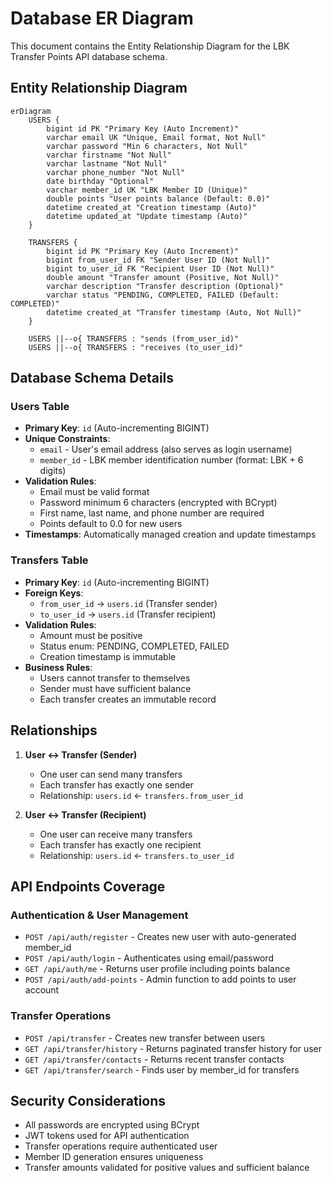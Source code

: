 # Database ER Diagram

This document contains the Entity Relationship Diagram for the LBK Transfer Points API database schema.

## Entity Relationship Diagram

```mermaid
erDiagram
    USERS {
        bigint id PK "Primary Key (Auto Increment)"
        varchar email UK "Unique, Email format, Not Null"
        varchar password "Min 6 characters, Not Null"
        varchar firstname "Not Null"
        varchar lastname "Not Null"
        varchar phone_number "Not Null"
        date birthday "Optional"
        varchar member_id UK "LBK Member ID (Unique)"
        double points "User points balance (Default: 0.0)"
        datetime created_at "Creation timestamp (Auto)"
        datetime updated_at "Update timestamp (Auto)"
    }

    TRANSFERS {
        bigint id PK "Primary Key (Auto Increment)"
        bigint from_user_id FK "Sender User ID (Not Null)"
        bigint to_user_id FK "Recipient User ID (Not Null)"
        double amount "Transfer amount (Positive, Not Null)"
        varchar description "Transfer description (Optional)"
        varchar status "PENDING, COMPLETED, FAILED (Default: COMPLETED)"
        datetime created_at "Transfer timestamp (Auto, Not Null)"
    }

    USERS ||--o{ TRANSFERS : "sends (from_user_id)"
    USERS ||--o{ TRANSFERS : "receives (to_user_id)"
```

## Database Schema Details

### Users Table
- **Primary Key**: `id` (Auto-incrementing BIGINT)
- **Unique Constraints**: 
  - `email` - User's email address (also serves as login username)
  - `member_id` - LBK member identification number (format: LBK + 6 digits)
- **Validation Rules**:
  - Email must be valid format
  - Password minimum 6 characters (encrypted with BCrypt)
  - First name, last name, and phone number are required
  - Points default to 0.0 for new users
- **Timestamps**: Automatically managed creation and update timestamps

### Transfers Table
- **Primary Key**: `id` (Auto-incrementing BIGINT)
- **Foreign Keys**: 
  - `from_user_id` → `users.id` (Transfer sender)
  - `to_user_id` → `users.id` (Transfer recipient)
- **Validation Rules**:
  - Amount must be positive
  - Status enum: PENDING, COMPLETED, FAILED
  - Creation timestamp is immutable
- **Business Rules**:
  - Users cannot transfer to themselves
  - Sender must have sufficient balance
  - Each transfer creates an immutable record

## Relationships

1. **User ↔ Transfer (Sender)**
   - One user can send many transfers
   - Each transfer has exactly one sender
   - Relationship: `users.id` ← `transfers.from_user_id`

2. **User ↔ Transfer (Recipient)**
   - One user can receive many transfers
   - Each transfer has exactly one recipient  
   - Relationship: `users.id` ← `transfers.to_user_id`

## API Endpoints Coverage

### Authentication & User Management
- `POST /api/auth/register` - Creates new user with auto-generated member_id
- `POST /api/auth/login` - Authenticates using email/password
- `GET /api/auth/me` - Returns user profile including points balance
- `POST /api/auth/add-points` - Admin function to add points to user account

### Transfer Operations
- `POST /api/transfer` - Creates new transfer between users
- `GET /api/transfer/history` - Returns paginated transfer history for user
- `GET /api/transfer/contacts` - Returns recent transfer contacts
- `GET /api/transfer/search` - Finds user by member_id for transfers

## Security Considerations
- All passwords are encrypted using BCrypt
- JWT tokens used for API authentication
- Transfer operations require authenticated user
- Member ID generation ensures uniqueness
- Transfer amounts validated for positive values and sufficient balance
